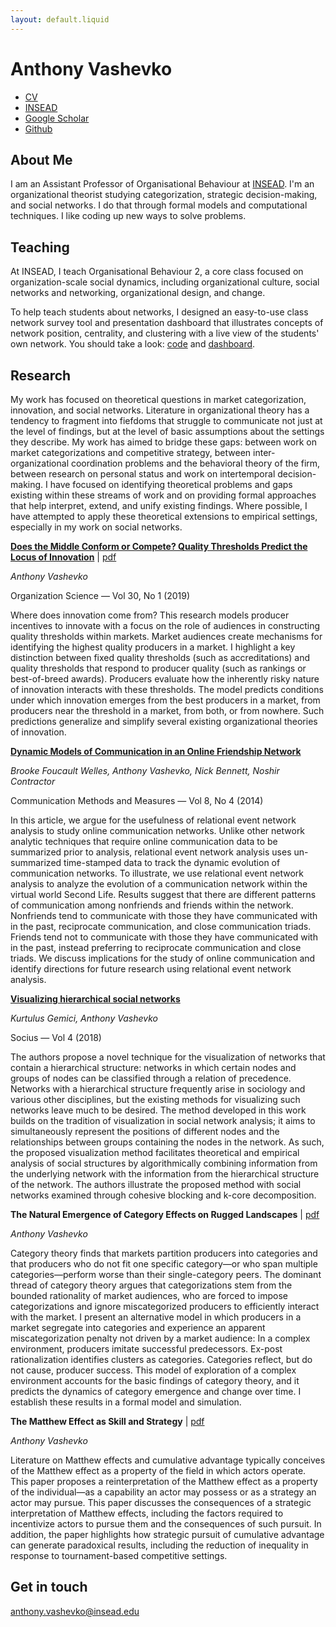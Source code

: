 ```yaml
---
layout: default.liquid
---
```


# Anthony Vashevko

<div id="nav">
    <nav>
        <ul>
            <li><a href="/files/cv.pdf">CV</a></li>
            <li><a href="https://www.insead.edu/faculty-research/faculty/anthony-vashevko">INSEAD</a></li>
            <li><a href="https://scholar.google.com/citations?user=5dNZZ2UAAAAJ">Google Scholar</a></li>
            <li><a href="https://github.com/balachia">Github</a></li>
        </ul>
    </nav>
</div>

## About Me

I am an Assistant Professor of Organisational Behaviour at
[INSEAD](https://www.insead.edu). I'm an organizational theorist studying
categorization, strategic decision-making, and social networks. I do that
through formal models and computational techniques. I like coding up new ways to
solve problems.

## Teaching

At INSEAD, I teach Organisational Behaviour 2, a core class focused on
organization-scale social dynamics, including organizational culture, social
networks and networking, organizational design, and change.

To help teach students about networks, I designed an easy-to-use class network
survey tool and presentation dashboard that illustrates concepts of network
position, centrality, and clustering with a live view of the students' own
network. You should take a look:
[code](https://github.com/balachia/class-survey) and
[dashboard](https://balachia.shinyapps.io/ob2-survey).

## Research

My work has focused on theoretical questions in market categorization,
innovation, and social networks. Literature in organizational theory has a
tendency to fragment into fiefdoms that struggle to communicate not just at the
level of findings, but at the level of basic assumptions about the settings they
describe. My work has aimed to bridge these gaps: between work on market
categorizations and competitive strategy, between inter-organizational
coordination problems and the behavioral theory of the firm, between research on
personal status and work on intertemporal decision-making. I have focused on
identifying theoretical problems and gaps existing within these streams of work
and on providing formal approaches that help interpret, extend, and unify
existing findings. Where possible, I have attempted to apply these theoretical
extensions to empirical settings, especially in my work on social networks.

**[Does the Middle Conform or Compete? Quality Thresholds Predict the Locus of Innovation](https://doi.org/10.1287/orsc.2018.1240)**
 | [pdf](/files/mid-status.pdf)

*Anthony Vashevko*

Organization Science — Vol 30, No 1 (2019)

Where does innovation come from? This research models producer incentives to
innovate with a focus on the role of audiences in constructing quality
thresholds within markets. Market audiences create mechanisms for identifying
the highest quality producers in a market. I highlight a key distinction between
fixed quality thresholds (such as accreditations) and quality thresholds that
respond to producer quality (such as rankings or best-of-breed awards).
Producers evaluate how the inherently risky nature of innovation interacts with
these thresholds. The model predicts conditions under which innovation emerges
from the best producers in a market, from producers near the threshold in a
market, from both, or from nowhere. Such predictions generalize and simplify
several existing organizational theories of innovation.


**[Dynamic Models of Communication in an Online Friendship Network](https://doi.org/10.1080/19312458.2014.967843)**

*Brooke Foucault Welles, Anthony Vashevko, Nick Bennett, Noshir Contractor*

Communication Methods and Measures — Vol 8, No 4 (2014)

In this article, we argue for the usefulness of relational event network
analysis to study online communication networks. Unlike other network analytic
techniques that require online communication data to be summarized prior to
analysis, relational event network analysis uses un-summarized time-stamped data
to track the dynamic evolution of communication networks. To illustrate, we use
relational event network analysis to analyze the evolution of a communication
network within the virtual world Second Life. Results suggest that there are
different patterns of communication among nonfriends and friends within the
network. Nonfriends tend to communicate with those they have communicated with
in the past, reciprocate communication, and close communication triads. Friends
tend not to communicate with those they have communicated with in the past,
instead preferring to reciprocate communication and close triads. We discuss
implications for the study of online communication and identify directions for
future research using relational event network analysis.


**[Visualizing hierarchical social networks](https://doi.org/10.1177/2378023118772982)**

*Kurtulus Gemici, Anthony Vashevko*

Socius — Vol 4 (2018)

The authors propose a novel technique for the visualization of networks that
contain a hierarchical structure: networks in which certain nodes and groups of
nodes can be classified through a relation of precedence. Networks with a
hierarchical structure frequently arise in sociology and various other
disciplines, but the existing methods for visualizing such networks leave much
to be desired. The method developed in this work builds on the tradition of
visualization in social network analysis; it aims to simultaneously represent
the positions of different nodes and the relationships between groups containing
the nodes in the network. As such, the proposed visualization method facilitates
theoretical and empirical analysis of social structures by algorithmically
combining information from the underlying network with the information from the
hierarchical structure of the network. The authors illustrate the proposed
method with social networks examined through cohesive blocking and k-core
decomposition.


**The Natural Emergence of Category Effects on Rugged Landscapes**
 | [pdf](/files/producer-categories.pdf)

*Anthony Vashevko*

Category theory finds that markets partition producers into categories and that
producers who do not fit one specific category—or who span multiple
categories—perform worse than their single-category peers. The dominant thread
of category theory argues that categorizations stem from the bounded rationality
of market audiences, who are forced to impose categorizations and ignore
miscategorized producers to efficiently interact with the market. I present an
alternative model in which producers in a market segregate into categories and
experience an apparent miscategorization penalty not driven by a market
audience: In a complex environment, producers imitate successful predecessors.
Ex-post rationalization identifies clusters as categories. Categories reflect,
but do not cause, producer success. This model of exploration of a complex
environment accounts for the basic findings of category theory, and it predicts
the dynamics of category emergence and change over time. I establish these
results in a formal model and simulation.


**The Matthew Effect as Skill and Strategy**
 | [pdf](/files/matthew.pdf)

*Anthony Vashevko*

Literature on Matthew effects and cumulative advantage typically conceives of
the Matthew effect as a property of the field in which actors operate. This
paper proposes a reinterpretation of the Matthew effect as a property of the
individual—as a capability an actor may possess or as a strategy an actor may
pursue. This paper discusses the consequences of a strategic interpretation of
Matthew effects, including the factors required to incentivize actors to pursue
them and the consequences of such pursuit. In addition, the paper highlights
how strategic pursuit of cumulative advantage can generate paradoxical results,
including the reduction of inequality in response to tournament-based
competitive settings.

## Get in touch

anthony.vashevko@insead.edu
